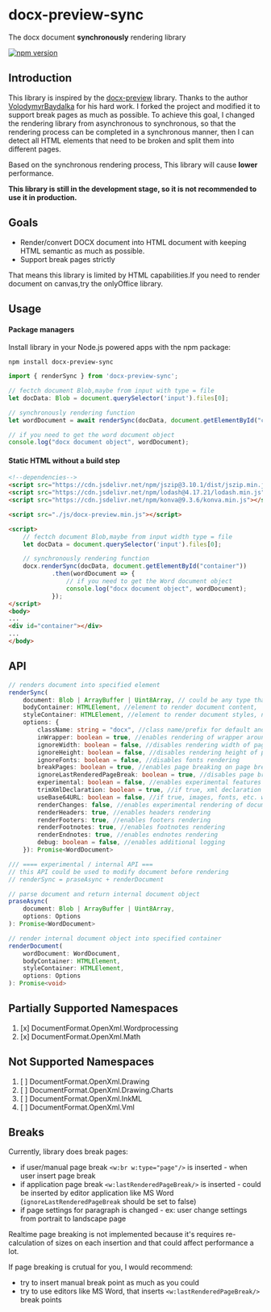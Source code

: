 # docx-preview-sync
The docx document **synchronously** rendering library

[![npm version](https://badge.fury.io/js/docx-preview-sync.svg)](https://www.npmjs.com/package/docx-preview-sync)

Introduction
----
This library is inspired by the [docx-preview](https://github.com/VolodymyrBaydalka/docxjs) library. Thanks to the author [VolodymyrBaydalka](https://github.com/VolodymyrBaydalka) for his hard work.
I forked the project and modified it to support break pages as much as possible.
To achieve this goal, I changed the rendering library from asynchronous to synchronous, so that the rendering process can be completed in a synchronous manner, then I can detect all HTML elements that need to be broken and split them into different pages.

Based on the synchronous rendering process, This library will cause **lower** performance.

**This library is still in the development stage, so it is not recommended to use it in production.**

Goals
----
* Render/convert DOCX document into HTML document with keeping HTML semantic as much as possible.
* Support break pages strictly

That means this library is limited by HTML capabilities.If you need to render document on canvas,try the onlyOffice library.

Usage
-----
#### Package managers
Install library in your Node.js powered apps with the npm package:

```shell
npm install docx-preview-sync
```
```typescript
import { renderSync } from 'docx-preview-sync';

// fectch document Blob,maybe from input with type = file
let docData: Blob = document.querySelector('input').files[0];

// synchronously rendering function
let wordDocument = await renderSync(docData, document.getElementById("container"));

// if you need to get the word document object
console.log("docx document object", wordDocument);
```

#### Static HTML without a build step

```html
<!--dependencies-->
<script src="https://cdn.jsdelivr.net/npm/jszip@3.10.1/dist/jszip.min.js"></script>
<script src="https://cdn.jsdelivr.net/npm/lodash@4.17.21/lodash.min.js"></script>
<script src="https://cdn.jsdelivr.net/npm/konva@9.3.6/konva.min.js"></script>

<script src="./js/docx-preview.min.js"></script>

<script>
	// fectch document Blob,maybe from input width type = file
	let docData = document.querySelector('input').files[0];

	// synchronously rendering function
	docx.renderSync(docData, document.getElementById("container"))
            .then(wordDocument => {
                // if you need to get the Word document object
                console.log("docx document object", wordDocument);
            });
</script>
<body>
...
<div id="container"></div>
...
</body>
```

API
---

```typescript
// renders document into specified element
renderSync(
    document: Blob | ArrayBuffer | Uint8Array, // could be any type that supported by JSZip.loadAsync
    bodyContainer: HTMLElement, //element to render document content,
    styleContainer: HTMLElement, //element to render document styles, numbeings, fonts. If null, bodyContainer will be used.
    options: {
        className: string = "docx", //class name/prefix for default and document style classes
        inWrapper: boolean = true, //enables rendering of wrapper around document content
        ignoreWidth: boolean = false, //disables rendering width of page
        ignoreHeight: boolean = false, //disables rendering height of page
        ignoreFonts: boolean = false, //disables fonts rendering
        breakPages: boolean = true, //enables page breaking on page breaks
        ignoreLastRenderedPageBreak: boolean = true, //disables page breaking on lastRenderedPageBreak elements
        experimental: boolean = false, //enables experimental features (tab stops calculation)
        trimXmlDeclaration: boolean = true, //if true, xml declaration will be removed from xml documents before parsing
        useBase64URL: boolean = false, //if true, images, fonts, etc. will be converted to base 64 URL, otherwise URL.createObjectURL is used
        renderChanges: false, //enables experimental rendering of document changes (inserions/deletions)
        renderHeaders: true, //enables headers rendering
        renderFooters: true, //enables footers rendering
        renderFootnotes: true, //enables footnotes rendering
        renderEndnotes: true, //enables endnotes rendering
        debug: boolean = false, //enables additional logging
    }): Promise<WordDocument>

/// ==== experimental / internal API ===
// this API could be used to modify document before rendering
// renderSync = praseAsync + renderDocument

// parse document and return internal document object
praseAsync(
    document: Blob | ArrayBuffer | Uint8Array,
    options: Options
): Promise<WordDocument>

// render internal document object into specified container
renderDocument(
    wordDocument: WordDocument,
    bodyContainer: HTMLElement,
    styleContainer: HTMLElement,
    options: Options
): Promise<void>
```
Partially Supported Namespaces
------------------
1. [x] DocumentFormat.OpenXml.Wordprocessing
2. [x] DocumentFormat.OpenXml.Math

Not Supported Namespaces
------------------------
1. [ ] DocumentFormat.OpenXml.Drawing
2. [ ] DocumentFormat.OpenXml.Drawing.Charts
3. [ ] DocumentFormat.OpenXml.InkML
4. [ ] DocumentFormat.OpenXml.Vml

Breaks
------

Currently, library does break pages:

- if user/manual page break `<w:br w:type="page"/>` is inserted - when user insert page break
- if application page break `<w:lastRenderedPageBreak/>` is inserted - could be inserted by editor application like MS Word (`ignoreLastRenderedPageBreak` should be set to false)
- if page settings for paragraph is changed - ex: user change settings from portrait to landscape page

Realtime page breaking is not implemented because it's requires re-calculation of sizes on each insertion and that could affect performance a lot.

If page breaking is crutual for you, I would recommend:

- try to insert manual break point as much as you could
- try to use editors like MS Word, that inserts `<w:lastRenderedPageBreak/>` break points

